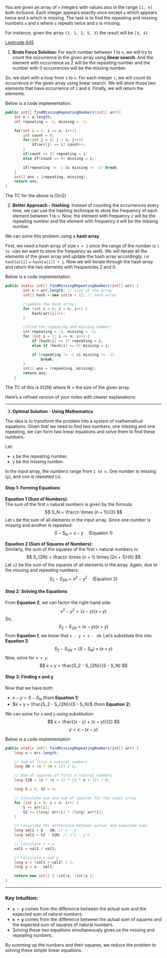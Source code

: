 You are given an array of `n` integers with values also in the range `[1, n]` both inclusive. Each integer appears exactly once except `a` which appears twice and `b` which is missing. The task is to find the repeating and missing numbers `a` and `b` where `a` repeats twice and `b` is missing.

For instance, given the array `[3, 1, 2, 5, 3]` the result will be `[3, 4]`

[Leetcode 645](https://leetcode.com/problems/set-mismatch/description/) 

1. **Brute Force Solution**: For each number between 1 to `n`, we will try to count the occurrence in the given array using **linear search**. And the element with occurrence as 2 will be the repeating number and the number with 0 occurrences will be the missing number.

So, we start with a loop from `1` to `n`. For each integer `i`, we will count its occurrence in the given array using linear search. We will store those two elements that have occurrence of `2` and `0`. Finally, we will return the elements.

Below is a code implementation.

```java
public int[] findMissingRepeatingNumbers(int[] arr){
    int n = a.length;
    int repeating = -1, missing = -1;

    for(int i = 1; i <= n; i++){
        int count = 0;
        for(int j = 0; j < n; j++){
            if(arr[j] == i) count++;
        }
        if(count == 2) repeating = i;
        else if(count == 0) missing = i;

        if(repeating != -1 && missing != -1) break;
    }
    int[] ans = {repeating, missing};
    return ans;
}
```

The TC for the above is O(n2)

2. **Better Approach - Hashing**: Instead of counting the occurrences every time, we can use the hashing technique to store the frequency of each element between 1 to `n`. Now, the element with frequency `2` will be the repeating number and the element with frequency `0` will be the missing number.

We can solve this problem using a **hash array**

First, we need a hash array of size `n + 1` since the range of the number is `1 to n`(as we want to store the frequency as well). We will iterate all the elements of the given array and update the hash array accordingly. i.e `hash[a[i]]` = `hash[a[i]] + 1`. Now we will iterate through the hash array and return the two elements with frequencies 2 and 0.

Below is a code implementation

```java
public static int[] findMissingRepeatingNumbers(int[] arr) {
        int n = arr.length; // size of the array
        int[] hash = new int[n + 1]; // hash array

        //update the hash array:
        for (int i = 0; i < n; i++) {
            hash[arr[i]]++;
        }

        //Find the repeating and missing number:
        int repeating = -1, missing = -1;
        for (int i = 1; i <= n; i++) {
            if (hash[i] == 2) repeating = i;
            else if (hash[i] == 0) missing = i;

            if (repeating != -1 && missing != -1)
                break;
        }
        int[] ans = {repeating, missing};
        return ans;
    }
```

The TC of this is 0(2N) where N = the size of the given array. 


Here’s a refined version of your notes with clearer explanations:

---

3. **Optimal Solution - Using Mathematics**

The idea is to transform the problem into a system of mathematical equations. Given that we need to find two numbers, one missing and one repeating, we can form two linear equations and solve them to find these numbers.

Let:
- `x` be the repeating number.
- `y` be the missing number.

In the input array, the numbers range from `1 to n`. One number is missing (`y`), and one is repeated (`x`).

#### Step 1: Forming Equations
**Equation 1 (Sum of Numbers)**:  
The sum of the first `n` natural numbers is given by the formula:
$$
S_N = \frac{n \times (n + 1)}{2}
$$
Let `s` be the sum of all elements in the input array. Since one number is missing and another is repeated:
$$
S - S_N = x - y \quad \text{(Equation 1)}
$$

**Equation 2 (Sum of Squares of Numbers)**:  
Similarly, the sum of the squares of the first `n` natural numbers is:
$$
S_{2N} = \frac{n \times (n + 1) \times (2n + 1)}{6}
$$
Let `s2` be the sum of the squares of all elements in the array. Again, due to the missing and repeating numbers:
$$
S_2 - S_{2N} = x^2 - y^2 \quad \text{(Equation 2)}
$$

#### Step 2: Solving the Equations
From **Equation 2**, we can factor the right-hand side:
$$
x^2 - y^2 = (x - y)(x + y)
$$
So,
$$
S_2 - S_{2N} = (x - y)(x + y)
$$
From **Equation 1**, we know that `x - y = s - sN`. Let’s substitute this into **Equation 2**:
$$
S_2 - S_{2N} = (S - S_N) \times (x + y)
$$
Now, solve for `x + y`:
$$
x + y = \frac{S_2 - S_{2N}}{S - S_N}
$$

#### Step 3: Finding x and y
Now that we have both:
- $x - y = S - S_N$ (from **Equation 1**)
- $x + y = \frac{S_2 - S_{2N}}{S - S_N}$ (from **Equation 2**)

We can solve for `x` and `y` using substitution:
$$
x = \frac{(x - y) + (x + y)}{2}
$$
$$
y = x - (x - y)
$$

Below is a code implementation

```java
public static int[] findMissingRepeatingNumbers(int[] arr) {
    long n = arr.length;

    // Sum of first n natural numbers
    long SN = (n * (n + 1)) / 2;

    // Sum of squares of first n natural numbers
    long S2N = (n * (n + 1) * (2 * n + 1)) / 6;

    long S = 0, S2 = 0;

    // Calculate sum and sum of squares for the input array
    for (int i = 0; i < n; i++) {
        S += arr[i];
        S2 += (long) arr[i] * (long) arr[i];
    }

    // Calculate the difference between actual and expected sums
    long val1 = S - SN; // x - y
    long val2 = S2 - S2N; // x^2 - y^2

    // Calculate x + y
    val2 = val2 / val1;

    // Calculate x and y
    long x = (val1 + val2) / 2;
    long y = x - val1;

    return new int[] { (int)x, (int)y };
}
```

---

### Key Intuition:
- **`x - y`** comes from the difference between the actual sum and the expected sum of natural numbers.
- **`x + y`** comes from the difference between the actual sum of squares and the expected sum of squares of natural numbers.
- Solving these two equations simultaneously gives us the missing and repeating numbers.

By summing up the numbers and their squares, we reduce the problem to solving these simple linear equations.

